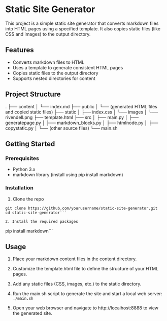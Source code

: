 # Static Site Generator

This project is a simple static site generator that converts markdown files into HTML pages using a specified template. It also copies static files (like CSS and images) to the output directory.

## Features

- Converts markdown files to HTML
- Uses a template to generate consistent HTML pages
- Copies static files to the output directory
- Supports nested directories for content

## Project Structure
.
├── content
│   └── index.md
├── public
│   └── (generated HTML files and copied static files)
├── static
│   ├── index.css
│   └── images
│       └── rivendell.png
├── template.html
├── src
│   ├── main.py
│   ├── generatepage.py
│   ├── markdown_blocks.py
│   ├── htmlnode.py
│   ├── copystatic.py
│   └── (other source files)
└── main.sh

## Getting Started
### Prerequisites
- Python 3.x
- markdown library (install using pip install markdown)

### Installation
1. Clone the repo
```
git clone https://github.com/yourusername/static-site-generator.git
cd static-site-generator```

2. Install the required packages
```
pip install markdown```

## Usage
1. Place your markdown content files in the content directory.

2. Customize the template.html file to define the structure of your HTML pages.

3. Add any static files (CSS, images, etc.) to the static directory.

4. Run the main.sh script to generate the site and start a local web server: ``` ./main.sh ```

5. Open your web browser and navigate to http://localhost:8888 to view the generated site.